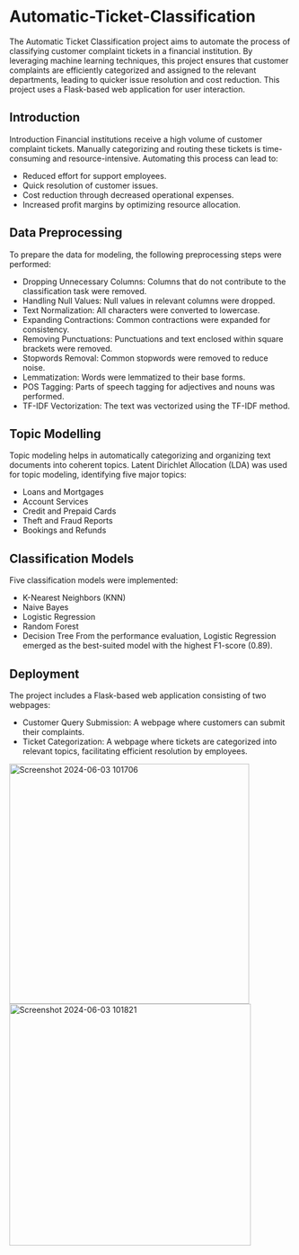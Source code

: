 # Automatic-Ticket-Classification
The Automatic Ticket Classification project aims to automate the process of classifying customer complaint tickets in a financial institution. By leveraging machine learning techniques, this project ensures that customer complaints are efficiently categorized and assigned to the relevant departments, leading to quicker issue resolution and cost reduction. This project uses a Flask-based web application for user interaction.

## Introduction
Introduction
Financial institutions receive a high volume of customer complaint tickets. Manually categorizing and routing these tickets is time-consuming and resource-intensive. Automating this process can lead to:

- Reduced effort for support employees.
- Quick resolution of customer issues.
- Cost reduction through decreased operational expenses.
- Increased profit margins by optimizing resource allocation.

## Data Preprocessing
To prepare the data for modeling, the following preprocessing steps were performed:

- Dropping Unnecessary Columns: Columns that do not contribute to the classification task were removed.
- Handling Null Values: Null values in relevant columns were dropped.
- Text Normalization: All characters were converted to lowercase.
- Expanding Contractions: Common contractions were expanded for consistency.
- Removing Punctuations: Punctuations and text enclosed within square brackets were removed.
- Stopwords Removal: Common stopwords were removed to reduce noise.
- Lemmatization: Words were lemmatized to their base forms.
- POS Tagging: Parts of speech tagging for adjectives and nouns was performed.
- TF-IDF Vectorization: The text was vectorized using the TF-IDF method.

## Topic Modelling
Topic modeling helps in automatically categorizing and organizing text documents into coherent topics. Latent Dirichlet Allocation (LDA) was used for topic modeling, identifying five major topics:

- Loans and Mortgages
- Account Services
- Credit and Prepaid Cards
- Theft and Fraud Reports
- Bookings and Refunds

## Classification Models
Five classification models were implemented:

- K-Nearest Neighbors (KNN)
- Naive Bayes
- Logistic Regression
- Random Forest
- Decision Tree
From the performance evaluation, Logistic Regression emerged as the best-suited model with the highest F1-score (0.89).

## Deployment
The project includes a Flask-based web application consisting of two webpages:

- Customer Query Submission: A webpage where customers can submit their complaints.
- Ticket Categorization: A webpage where tickets are categorized into relevant topics, facilitating efficient resolution by employees.

<img width="427" alt="Screenshot 2024-06-03 101706" src="https://github.com/Ramitha-V/Automatic-Ticket-Classification/assets/162662008/a096abbf-deb5-4dd8-b2d9-ec15c8f687a3"> <img width="430" alt="Screenshot 2024-06-03 101821" src="https://github.com/Ramitha-V/Automatic-Ticket-Classification/assets/162662008/3eb10049-d16e-4cc6-9501-6d5b0783c5cb">

